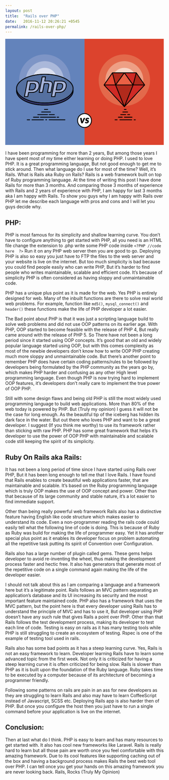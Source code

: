 ```yaml
---
layout: post
title:  "Rails over PHP"
date:   2016-11-12 20:26:21 +0545
permalink: /rails-over-php/
---
```


<img src="/images/railsvsphp.png">

I have been programming for more than 2 years, But among those years I have spent most of my time either learning or doing PHP. I used to love PHP. It is a great programming language, But not good enough to get me to stick around. Then what language do I use for most of the time? Well, it’s Rails. What is Rails aka Ruby on Rails? Rails is a web framework built on top of Ruby programming language. At the time of writing this post I have done Rails for more than 3 months. And comparing those 3 months of experience with Rails and  2 years of experience with PHP, I am happy for last 3 months aka I am happy with Rails. To show you guys why I am happy with Rails over PHP let me describe each language with pros and cons and I will let you guys decide why.


## **PHP:**


PHP is most famous for its simplicity and shallow learning curve. You don’t have to configure anything to get started with PHP, all you need is an HTML file change the extension to .php write some PHP code inside `<?PHP //code here  ?>` Run it on any PHP web server then you are good to go. Deploying PHP is also so easy you just have to FTP the files to the web server and your website is live on the internet. But too much simplicity is bad because you could find people easily who can write PHP, But it’s harder to find people who writes maintainable, scalable and efficient code. It’s because of simplicity PHP is often considered as having sloppy and unmaintainable code. 


PHP has a unique plus point as it is made for the web. Yes PHP is entirely designed for web. Many of the inbuilt functions are there to solve real world web problems. For example, function like `md5()`, `mysql_connect()` and `header()` these functions make the life of PHP developer a lot easier.


The Bad point about PHP is that it was just a scripting language build to solve web problems and did not use OOP patterns on its earlier age. With PHP, OOP started to become feasible with the release of PHP 4, But really came around with the release of PHP 5. So There have not been a long period since it started using OOP concepts. It’s good that an old and widely popular language started using OOP, but with this comes complexity as most of the newbie developers don’t know how to write OOP PHP creating much more sloppy and unmaintainable code. But there’s another point to remember PHP does have certain coding patterns/rules to be followed by developers being formulated by the PHP community as the years go by, which makes PHP harder and confusing as any other High level programming language. Even though PHP is now trying hard to implement OOP features, it’s developers don’t really care to implement the true power of OOP PHP. 


Still with some design flaws and being old PHP is still the most widely used programming language to build web applications. More than 80% of the web today is powered by PHP. But (Truly my opinion) I guess it will not be the case for long enough. As the beautiful tip of the iceberg has hidden its dark face in the water. But out there who loves PHP and want to be a great developer. I suggest (If you think me worthy) to use its framework rather than sticking with raw PHP. PHP has some great framework that helps it’s developer to use the power of OOP PHP with maintainable and scalable code still keeping the spirit of its simplicity.


## **Ruby On Rails aka Rails:** 


It has not been a long period of time since I have started using Rails over PHP, But it has been long enough to tell me that I love Rails. I have found that Rails enables to create beautiful web applications faster, that are maintainable and scalable. It’s based on the Ruby programming language which is truly OOP makes the use of OOP concept and power. Other than that because of its large community and stable nature, it’s a lot easier to find immediate support. 


Other than being really powerful web framework Rails also has a distinctive feature having English like code structure which makes easier to understand its code. Even a non-programmer reading the rails code could easily tell what the following line of code is doing. This is because of Ruby as Ruby was build for making the life of programmer easy. Yet it has another special plus point as it enables its developer focus on problem automating all the repetitive task putting its spirit of Convention over Configuration.


Rails also has a large number of plugin called gems. These gems helps developer to avoid re-inventing the wheel, thus making the development process faster and hectic free. It also has generators that generate most of the repetitive code on a single command again making the life of the developer easier. 


I should not talk about this as I am comparing a language and a framework here but it’s a legitimate point. Rails follows an MVC pattern separating an application’s database and its UI increasing its security and the most important feature maintained code. PHP also has a framework that uses the MVC pattern, but the point here is that every developer using Rails has to understand the principle of MVC and has to use it, But developer using PHP doesn’t have any such rule that gives Rails a point over PHP.  Other than that Rails follows the test development process, making its developer to test each line of code. Testing is easy on rails as it has many testing tools while PHP is still struggling to create an ecosystem of testing. Rspec is one of the example of testing tool used in rails.    


Rails also has some bad points as it has a steep learning curve. Yes, Rails is not an easy framework to learn. Developer learning Rails have to learn some advanced topic from the first week. Not only it is criticized for having a steep learning curve it is often criticized for being slow. Rails is slower than PHP as it is built upon the foundation of the Ruby language. Ruby takes time to be executed by a computer because of its architecture of becoming a programmer friendly. 


Following some patterns on rails are pain in an ass for new developers as they are struggling to learn Rails and also may have to learn CoffeeScript instead of Javascript, SCSS etc. Deploying Rails app is also harder then of PHP. But once you configure the host then you just have to run a single command before your application is live on the internet.  

## **Conclusion:**


Then at last what do I think. PHP is easy to learn and has many resources to get started with. It also has cool new frameworks like Laravel. Rails is really hard to learn but all those pain are worth once you feel comfortable with this amazing framework. Due to its cool features like supporting caching out of the box and having a background process makes Rails the best web tool over PHP. I can tell once you get your hands on this amazing framework you are never looking back. Rails, Rocks  (Truly My Opinion) 




      










        










